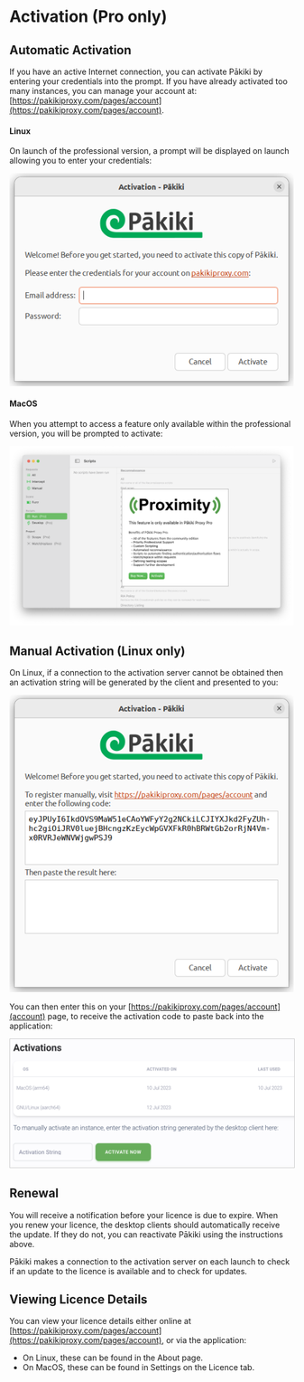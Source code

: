 # Activation (Pro only)

## Automatic Activation
If you have an active Internet connection, you can activate Pākiki by entering your credentials into the prompt. If you have already activated too many instances, you can manage your account at: [https://pakikiproxy.com/pages/account](https://pakikiproxy.com/pages/account).

<!-- tabs:start -->

#### **Linux**

On launch of the professional version, a prompt will be displayed on launch allowing you to enter your credentials:

<picture>
  <source media="(prefers-color-scheme: dark)" srcset="../_media/Linux/Dark/ActivationPrompt.png">
  <img alt="Activation Prompt" src="../_media/Linux/Light/ActivationPrompt.png">
</picture>

#### **MacOS**

When you attempt to access a feature only available within the professional version, you will be prompted to activate:

<picture>
  <source media="(prefers-color-scheme: dark)" srcset="../_media/Mac/Dark/ActivationPrompt.png">
  <img alt="Activation Prompt" src="../_media/Mac/Light/ActivationPrompt.png">
</picture>

<!-- tabs:end -->

## Manual Activation (Linux only)
On Linux, if a connection to the activation server cannot be obtained then an activation string will be generated by the client and presented to you:

<picture>
  <source media="(prefers-color-scheme: dark)" srcset="../_media/Linux/Dark/ManualActivationPrompt.png">
  <img alt="Activation Prompt" src="../_media/Linux/Light/ManualActivationPrompt.png">
</picture>

You can then enter this on your [https://pakikiproxy.com/pages/account](account) page, to receive the activation code to paste back into the application:

<img alt="Manual activation entry" src="../_media/Linux/Light/ManualActivationEntry.png" style="border: 1px solid #ccc;">

## Renewal
You will receive a notification before your licence is due to expire. When you renew your licence, the desktop clients should automatically receive the update. If they do not, you can reactivate Pākiki using the instructions above.

Pākiki makes a connection to the activation server on each launch to check if an update to the licence is available and to check for updates.

## Viewing Licence Details
You can view your licence details either online at [https://pakikiproxy.com/pages/account](https://pakikiproxy.com/pages/account), or via the application:

  * On Linux, these can be found in the About page.
  * On MacOS, these can be found in Settings on the Licence tab.